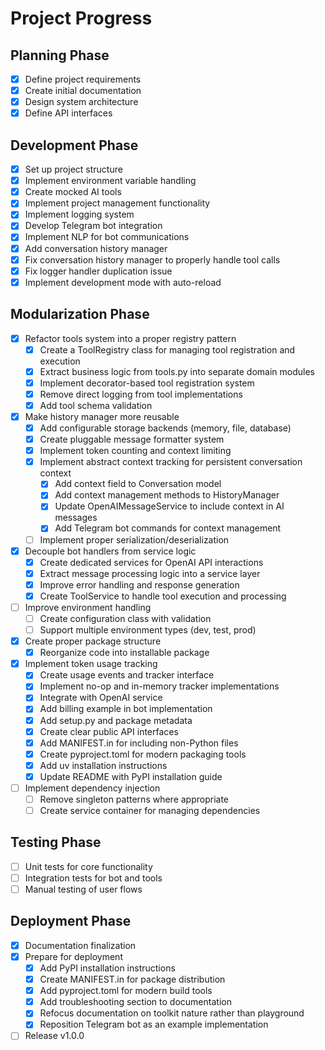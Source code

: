 # Project Progress

## Planning Phase

- [x] Define project requirements
- [x] Create initial documentation
- [x] Design system architecture
- [x] Define API interfaces

## Development Phase

- [x] Set up project structure
- [x] Implement environment variable handling
- [x] Create mocked AI tools
- [x] Implement project management functionality
- [x] Implement logging system
- [x] Develop Telegram bot integration
- [x] Implement NLP for bot communications
- [x] Add conversation history manager
- [x] Fix conversation history manager to properly handle tool calls
- [x] Fix logger handler duplication issue
- [x] Implement development mode with auto-reload

## Modularization Phase

- [x] Refactor tools system into a proper registry pattern
  - [x] Create a ToolRegistry class for managing tool registration and execution
  - [x] Extract business logic from tools.py into separate domain modules
  - [x] Implement decorator-based tool registration system
  - [x] Remove direct logging from tool implementations
  - [x] Add tool schema validation
- [x] Make history manager more reusable
  - [x] Add configurable storage backends (memory, file, database)
  - [x] Create pluggable message formatter system
  - [x] Implement token counting and context limiting
  - [x] Implement abstract context tracking for persistent conversation context
    - [x] Add context field to Conversation model
    - [x] Add context management methods to HistoryManager
    - [x] Update OpenAIMessageService to include context in AI messages
    - [x] Add Telegram bot commands for context management
  - [ ] Implement proper serialization/deserialization
- [x] Decouple bot handlers from service logic
  - [x] Create dedicated services for OpenAI API interactions
  - [x] Extract message processing logic into a service layer
  - [x] Improve error handling and response generation
  - [x] Create ToolService to handle tool execution and processing
- [ ] Improve environment handling
  - [ ] Create configuration class with validation
  - [ ] Support multiple environment types (dev, test, prod)
- [x] Create proper package structure
  - [x] Reorganize code into installable package
- [x] Implement token usage tracking
  - [x] Create usage events and tracker interface
  - [x] Implement no-op and in-memory tracker implementations
  - [x] Integrate with OpenAI service
  - [x] Add billing example in bot implementation
  - [x] Add setup.py and package metadata
  - [x] Create clear public API interfaces
  - [x] Add MANIFEST.in for including non-Python files
  - [x] Create pyproject.toml for modern packaging tools
  - [x] Add uv installation instructions
  - [x] Update README with PyPI installation guide
- [ ] Implement dependency injection
  - [ ] Remove singleton patterns where appropriate
  - [ ] Create service container for managing dependencies

## Testing Phase

- [ ] Unit tests for core functionality
- [ ] Integration tests for bot and tools
- [ ] Manual testing of user flows

## Deployment Phase

- [x] Documentation finalization
- [x] Prepare for deployment
  - [x] Add PyPI installation instructions
  - [x] Create MANIFEST.in for package distribution
  - [x] Add pyproject.toml for modern build tools
  - [x] Add troubleshooting section to documentation
  - [x] Refocus documentation on toolkit nature rather than playground
  - [x] Reposition Telegram bot as an example implementation
- [ ] Release v1.0.0
